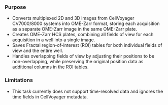 ### Purpose
- Converts multiplexed 2D and 3D images from CellVoyager CV7000/8000 systems into OME-Zarr format, storing each acquisition as a separate OME-Zarr image in the same OME-Zarr plate.
- Creates OME-Zarr HCS plates, combining all fields of view for each acquisition in a well into a single image.
- Saves Fractal region-of-interest (ROI) tables for both individual fields of view and the entire well.
- Handles overlapping fields of view by adjusting their positions to be non-overlapping, while preserving the original position data as additional columns in the ROI tables.

### Limitations
- This task currently does not support time-resolved data and ignores the time fields in CellVoyager metadata.
